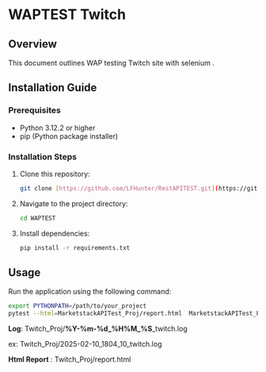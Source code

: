 # WAPTEST Twitch 

## Overview
This document outlines WAP testing Twitch site with selenium .


## Installation Guide

### Prerequisites

- Python 3.12.2 or higher
- pip (Python package installer)

### Installation Steps

1. Clone this repository:

   ```bash
   git clone [https://github.com/LFHunter/RestAPITEST.git](https://github.com/LFHunter/WAPTEST.git)
   ```

2. Navigate to the project directory:

   ```bash
   cd WAPTEST
   ```

3. Install dependencies:

   ```bash
   pip install -r requirements.txt
   ```

## Usage

Run the application using the following command:

```bash
export PYTHONPATH=/path/to/your_project
pytest --html=MarketstackAPITest_Proj/report.html  MarketstackAPITest_Proj/Testcases/test_historical_api.py
```
**Log**: Twitch_Proj/**%Y-%m-%d_%H%M_%S**_twitch.log  
  
ex: Twitch_Proj/2025-02-10_1804_10_twitch.log

**Html Report** : Twitch_Proj/report.html



